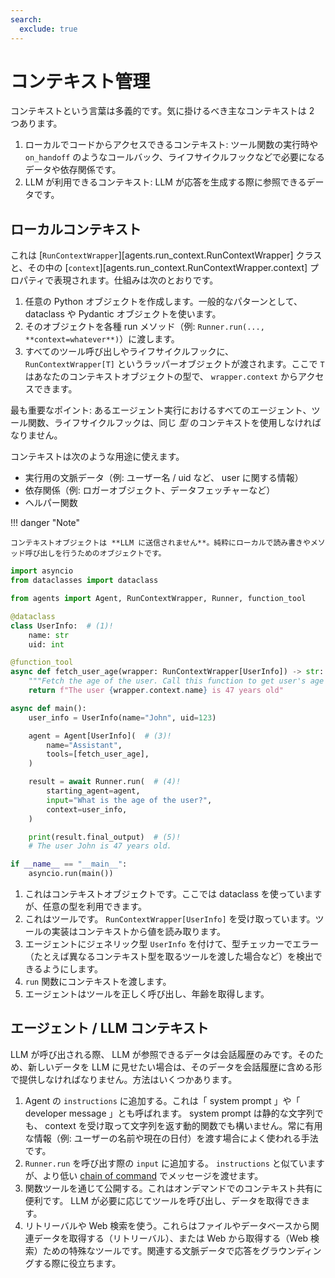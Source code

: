 ```yaml
---
search:
  exclude: true
---
```

# コンテキスト管理

コンテキストという言葉は多義的です。気に掛けるべき主なコンテキストは 2 つあります。

1. ローカルでコードからアクセスできるコンテキスト: ツール関数の実行時や `on_handoff` のようなコールバック、ライフサイクルフックなどで必要になるデータや依存関係です。  
2. LLM が利用できるコンテキスト: LLM が応答を生成する際に参照できるデータです。

## ローカルコンテキスト

これは [`RunContextWrapper`][agents.run_context.RunContextWrapper] クラスと、その中の [`context`][agents.run_context.RunContextWrapper.context] プロパティで表現されます。仕組みは次のとおりです。

1. 任意の Python オブジェクトを作成します。一般的なパターンとして、 dataclass や Pydantic オブジェクトを使います。  
2. そのオブジェクトを各種 run メソッド（例: `Runner.run(..., **context=whatever**)`）に渡します。  
3. すべてのツール呼び出しやライフサイクルフックに、 `RunContextWrapper[T]` というラッパーオブジェクトが渡されます。ここで `T` はあなたのコンテキストオブジェクトの型で、 `wrapper.context` からアクセスできます。  

最も重要なポイント: あるエージェント実行におけるすべてのエージェント、ツール関数、ライフサイクルフックは、同じ _型_ のコンテキストを使用しなければなりません。

コンテキストは次のような用途に使えます。

-   実行用の文脈データ（例: ユーザー名 / uid など、 user に関する情報）
-   依存関係（例: ロガーオブジェクト、データフェッチャーなど）
-   ヘルパー関数

!!! danger "Note"

    コンテキストオブジェクトは **LLM に送信されません**。純粋にローカルで読み書きやメソッド呼び出しを行うためのオブジェクトです。

```python
import asyncio
from dataclasses import dataclass

from agents import Agent, RunContextWrapper, Runner, function_tool

@dataclass
class UserInfo:  # (1)!
    name: str
    uid: int

@function_tool
async def fetch_user_age(wrapper: RunContextWrapper[UserInfo]) -> str:  # (2)!
    """Fetch the age of the user. Call this function to get user's age information."""
    return f"The user {wrapper.context.name} is 47 years old"

async def main():
    user_info = UserInfo(name="John", uid=123)

    agent = Agent[UserInfo](  # (3)!
        name="Assistant",
        tools=[fetch_user_age],
    )

    result = await Runner.run(  # (4)!
        starting_agent=agent,
        input="What is the age of the user?",
        context=user_info,
    )

    print(result.final_output)  # (5)!
    # The user John is 47 years old.

if __name__ == "__main__":
    asyncio.run(main())
```

1. これはコンテキストオブジェクトです。ここでは dataclass を使っていますが、任意の型を利用できます。  
2. これはツールです。 `RunContextWrapper[UserInfo]` を受け取っています。ツールの実装はコンテキストから値を読み取ります。  
3. エージェントにジェネリック型 `UserInfo` を付けて、型チェッカーでエラー（たとえば異なるコンテキスト型を取るツールを渡した場合など）を検出できるようにします。  
4. `run` 関数にコンテキストを渡します。  
5. エージェントはツールを正しく呼び出し、年齢を取得します。  

## エージェント / LLM コンテキスト

LLM が呼び出される際、 LLM が参照できるデータは会話履歴のみです。そのため、新しいデータを LLM に見せたい場合は、そのデータを会話履歴に含める形で提供しなければなりません。方法はいくつかあります。

1. Agent の `instructions` に追加する。これは「 system prompt 」や「 developer message 」とも呼ばれます。 system prompt は静的な文字列でも、 context を受け取って文字列を返す動的関数でも構いません。常に有用な情報（例: ユーザーの名前や現在の日付）を渡す場合によく使われる手法です。  
2. `Runner.run` を呼び出す際の `input` に追加する。 `instructions` と似ていますが、より低い [chain of command](https://cdn.openai.com/spec/model-spec-2024-05-08.html#follow-the-chain-of-command) でメッセージを渡せます。  
3. 関数ツールを通じて公開する。これはオンデマンドでのコンテキスト共有に便利です。 LLM が必要に応じてツールを呼び出し、データを取得できます。  
4. リトリーバルや Web 検索を使う。これらはファイルやデータベースから関連データを取得する（リトリーバル）、または Web から取得する（Web 検索）ための特殊なツールです。関連する文脈データで応答をグラウンディングする際に役立ちます。